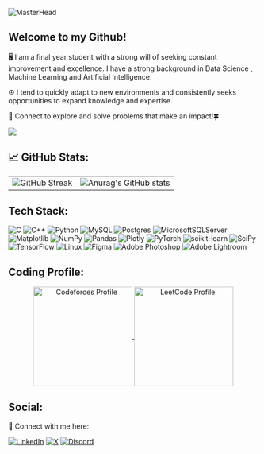 ![MasterHead](https://github.com/user-attachments/assets/33205941-1004-4438-a933-0db084b36a47)
## Welcome to my Github!

🖥 I am a final year student with a strong will of seeking constant improvement and excellence. I have a strong background in Data Science , Machine Learning and Artificial Intelligence.

☮ I tend to quickly adapt to new environments and consistently seeks opportunities to expand knowledge and expertise.

🤝 Connect to explore and solve problems that make an impact!🍀

![](https://komarev.com/ghpvc/?username=aniruduh)

## 📈 GitHub Stats:

<table>
  <tr>
    <td><img src="https://github-readme-streak-stats.herokuapp.com?user=aniruduh&theme=tokyonight&card_width=450" alt="GitHub Streak"></td>
    <td><img src="https://github-readme-stats.vercel.app/api?username=aniruduh&amp;show_icons=true&amp;theme=tokyonight&card_width=450" alt="Anurag&#39;s GitHub stats"></td>
  </tr>
</table>


## Tech Stack:

![C](https://img.shields.io/badge/c-%2300599C.svg?style=for-the-badge&logo=c&logoColor=white)
![C++](https://img.shields.io/badge/c++-%2300599C.svg?style=for-the-badge&logo=c%2B%2B&logoColor=white)
![Python](https://img.shields.io/badge/python-%233776AB?style=for-the-badge&logo=python&logoColor=%23FFD43B)
![MySQL](https://img.shields.io/badge/mysql-4479A1.svg?style=for-the-badge&logo=mysql&logoColor=white)
![Postgres](https://img.shields.io/badge/postgres-%23316192.svg?style=for-the-badge&logo=postgresql&logoColor=white)
![MicrosoftSQLServer](https://img.shields.io/badge/Microsoft%20SQL%20Server-CC2927?style=for-the-badge&logo=microsoft%20sql%20server&logoColor=white)
![Matplotlib](https://img.shields.io/badge/Matplotlib-%23ffffff.svg?style=for-the-badge&logo=Matplotlib&logoColor=black)
![NumPy](https://img.shields.io/badge/numpy-%23013243.svg?style=for-the-badge&logo=numpy&logoColor=white)
![Pandas](https://img.shields.io/badge/pandas-%23150458.svg?style=for-the-badge&logo=pandas&logoColor=white)
![Plotly](https://img.shields.io/badge/Plotly-%233F4F75.svg?style=for-the-badge&logo=plotly&logoColor=white)
![PyTorch](https://img.shields.io/badge/PyTorch-%23EE4C2C.svg?style=for-the-badge&logo=PyTorch&logoColor=white)
![scikit-learn](https://img.shields.io/badge/scikit--learn-%23F7931E.svg?style=for-the-badge&logo=scikit-learn&logoColor=white)
![SciPy](https://img.shields.io/badge/SciPy-%230C55A5.svg?style=for-the-badge&logo=scipy&logoColor=%white)
![TensorFlow](https://img.shields.io/badge/TensorFlow-%23FF6F00.svg?style=for-the-badge&logo=TensorFlow&logoColor=white)
![Linux](https://img.shields.io/badge/Linux-FCC624?style=for-the-badge&logo=linux&logoColor=black)
![Figma](https://img.shields.io/badge/figma-%23F24E1E.svg?style=for-the-badge&logo=figma&logoColor=white)
![Adobe Photoshop](https://img.shields.io/badge/adobe%20photoshop-%2331A8FF.svg?style=for-the-badge&logo=adobe%20photoshop&logoColor=white)
![Adobe Lightroom](https://img.shields.io/badge/Adobe%20Lightroom-31A8FF.svg?style=for-the-badge&logo=Adobe%20Lightroom&logoColor=white)

## Coding Profile:

<p align="center">
  <a href="https://codeforces.com/profile/anni_" target="_blank">
    <img align="center" src="https://codeforces-readme-stats.vercel.app/api/card?username=anni_" alt="Codeforces Profile" style="max-width: 100%; height: "300";" width="200" />
  </a>
  <a href="https://leetcode.com/u/anni---/" target="_blank">
    <img align="center" src="https://leetcard.jacoblin.cool/anni---?theme=dark&font=Nunito&ext=heatmap" alt="LeetCode Profile" style="max-width: 100%; height: "400";" width="200" />
  </a>
</p>

## Social:

👥 Connect with me here:

[![LinkedIn](https://img.shields.io/badge/linkedin-%230077B5.svg?style=for-the-badge&logo=linkedin&logoColor=white)](www.linkedin.com/in/aniruduh)
[![X](https://img.shields.io/badge/X-%23000000.svg?style=for-the-badge&logo=X&logoColor=white)](https://x.com/aniruduh)
[![Discord](https://img.shields.io/badge/Discord-%235865F2.svg?style=for-the-badge&logo=discord&logoColor=white)](https://discord.gg/anirudh#6026)

